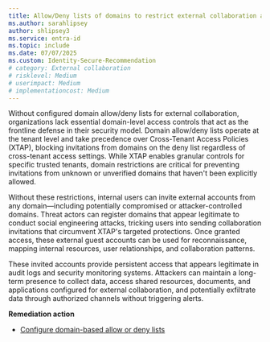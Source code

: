 ```yaml
---
title: Allow/Deny lists of domains to restrict external collaboration are configured
ms.author: sarahlipsey
author: shlipsey3
ms.service: entra-id
ms.topic: include
ms.date: 07/07/2025
ms.custom: Identity-Secure-Recommendation
# category: External collaboration
# risklevel: Medium
# userimpact: Medium
# implementationcost: Medium
---
```

Without configured domain allow/deny lists for external collaboration, organizations lack essential domain-level access controls that act as the frontline defense in their security model. Domain allow/deny lists operate at the tenant level and take precedence over Cross-Tenant Access Policies (XTAP), blocking invitations from domains on the deny list regardless of cross-tenant access settings. While XTAP enables granular controls for specific trusted tenants, domain restrictions are critical for preventing invitations from unknown or unverified domains that haven't been explicitly allowed.

Without these restrictions, internal users can invite external accounts from any domain—including potentially compromised or attacker-controlled domains. Threat actors can register domains that appear legitimate to conduct social engineering attacks, tricking users into sending collaboration invitations that circumvent XTAP's targeted protections. Once granted access, these external guest accounts can be used for reconnaissance, mapping internal resources, user relationships, and collaboration patterns.

These invited accounts provide persistent access that appears legitimate in audit logs and security monitoring systems. Attackers can maintain a long-term presence to collect data, access shared resources, documents, and applications configured for external collaboration, and potentially exfiltrate data through authorized channels without triggering alerts.

**Remediation action**
- [Configure domain-based allow or deny lists](../../external-id/allow-deny-list.md#set-the-allow-or-blocklist-policy-in-the-portal)